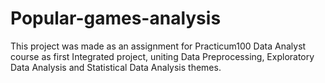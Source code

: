 # Popular-games-analysis
This project was made as an assignment for Practicum100 Data Analyst course as first Integrated project, uniting Data Preprocessing, Exploratory Data Analysis and Statistical Data Analysis themes.
